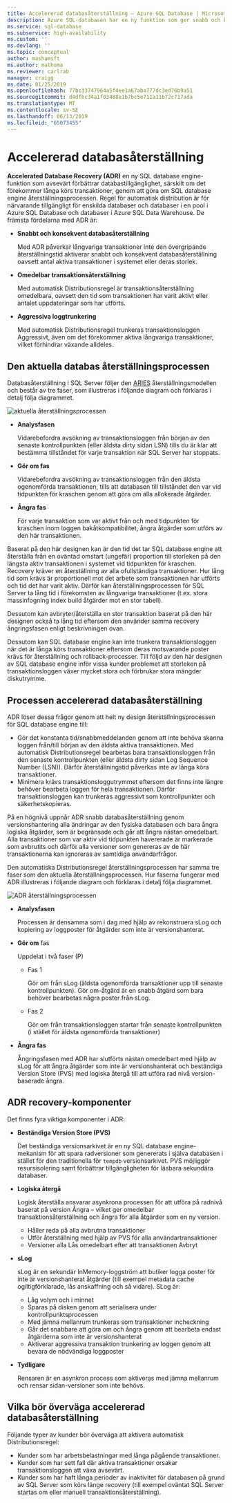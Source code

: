```yaml
---
title: Accelererad databasåterställning – Azure SQL Database | Microsoft Docs
description: Azure SQL-databasen har en ny funktion som ger snabb och konsekvent databasåterställning och omedelbar transaktionsåterställning aggressiva loggtrunkering för enskilda databaser och databaser i en pool i Azure SQL Database och databaser i Azure SQL Data Datalager.
ms.service: sql-database
ms.subservice: high-availability
ms.custom: ''
ms.devlang: ''
ms.topic: conceptual
author: mashamsft
ms.author: mathoma
ms.reviewer: carlrab
manager: craigg
ms.date: 01/25/2019
ms.openlocfilehash: 77bc33747964a5f4ee1a67aba777dc3ed76b9a51
ms.sourcegitcommit: d4dfbc34a1f03488e1b7bc5e711a11b72c717ada
ms.translationtype: MT
ms.contentlocale: sv-SE
ms.lasthandoff: 06/13/2019
ms.locfileid: "65073455"
---
```

# <a name="accelerated-database-recovery"></a>Accelererad databasåterställning

**Accelerated Database Recovery (ADR)** en ny SQL database engine-funktion som avsevärt förbättrar databastillgänglighet, särskilt om det förekommer långa körs transaktioner, genom att göra om SQL database engine återställningsprocessen. Regel för automatisk distribution är för närvarande tillgängligt för enskilda databaser och databaser i en pool i Azure SQL Database och databaser i Azure SQL Data Warehouse. De främsta fördelarna med ADR är:

- **Snabbt och konsekvent databasåterställning**

  Med ADR påverkar långvariga transaktioner inte den övergripande återställningstid aktiverar snabbt och konsekvent databasåterställning oavsett antal aktiva transaktioner i systemet eller deras storlek.

- **Omedelbar transaktionsåterställning**

  Med automatisk Distributionsregel är transaktionsåterställning omedelbara, oavsett den tid som transaktionen har varit aktivt eller antalet uppdateringar som har utförts.

- **Aggressiva loggtrunkering**

  Med automatisk Distributionsregel trunkeras transaktionsloggen Aggressivt, även om det förekommer aktiva långvariga transaktioner, vilket förhindrar växande alldeles.

## <a name="the-current-database-recovery-process"></a>Den aktuella databas återställningsprocessen

Databasåterställning i SQL Server följer den [ARIES](https://people.eecs.berkeley.edu/~brewer/cs262/Aries.pdf) återställningsmodellen och består av tre faser, som illustreras i följande diagram och förklaras i detalj följa diagrammet.

![aktuella återställningsprocessen](./media/sql-database-accelerated-database-recovery/current-recovery-process.png)

- **Analysfasen**

  Vidarebefordra avsökning av transaktionsloggen från början av den senaste kontrollpunkten (eller äldsta dirty sidan LSN) tills du är klar att bestämma tillståndet för varje transaktion när SQL Server har stoppats.

- **Gör om fas**

  Vidarebefordra avsökning av transaktionsloggen från den äldsta ogenomförda transaktionen, tills att databasen till tillståndet den var vid tidpunkten för kraschen genom att göra om alla allokerade åtgärder.

- **Ångra fas**

  För varje transaktion som var aktivt från och med tidpunkten för kraschen inom loggen bakåtkompatibilitet, ångra åtgärder som utförs av den här transaktionen.

Baserat på den här designen kan är den tid det tar SQL database engine att återställa från en oväntad omstart (ungefär) proportion till storleken på den längsta aktiv transaktionen i systemet vid tidpunkten för kraschen. Recovery kräver en återställning av alla ofullständiga transaktioner. Hur lång tid som krävs är proportionell mot det arbete som transaktionen har utförts och tid det har varit aktiv. Därför kan återställningsprocessen för SQL Server ta lång tid i förekomsten av långvariga transaktioner (t.ex. stora massinfogning index build åtgärder mot en stor tabell).

Dessutom kan avbryter/återställa en stor transaktion baserat på den här designen också ta lång tid eftersom den använder samma recovery ångringsfasen enligt beskrivningen ovan.

Dessutom kan SQL database engine kan inte trunkera transaktionsloggen när det är långa körs transaktioner eftersom deras motsvarande poster krävs för återställning och rollback-processer. Till följd av den här designen av SQL database engine inför vissa kunder problemet att storleken på transaktionsloggen växer mycket stora och förbrukar stora mängder diskutrymme.

## <a name="the-accelerated-database-recovery-process"></a>Processen accelererad databasåterställning

ADR löser dessa frågor genom att helt ny design återställningsprocessen för SQL database engine till:

- Gör det konstanta tid/snabbmeddelanden genom att inte behöva skanna loggen från/till början av den äldsta aktiva transaktionen. Med automatisk Distributionsregel bearbetas bara transaktionsloggen från den senaste kontrollpunkten (eller äldsta dirty sidan Log Sequence Number (LSN)). Därför återställningstid påverkas inte av långa köra transaktioner.
- Minimera krävs transaktionsloggutrymmet eftersom det finns inte längre behöver bearbeta loggen för hela transaktionen. Därför transaktionsloggen kan trunkeras aggressivt som kontrollpunkter och säkerhetskopieras.

På en högnivå uppnår ADR snabb databasåterställning genom versionshantering alla ändringar av den fysiska databasen och bara ångra logiska åtgärder, som är begränsade och går att ångra nästan omedelbart. Alla transaktioner som var aktiv vid tidpunkten havererade är markerade som avbrutits och därför alla versioner som genereras av de här transaktionerna kan ignoreras av samtidiga användarfrågor.

Den automatiska Distributionsregel återställningsprocessen har samma tre faser som den aktuella återställningsprocessen. Hur faserna fungerar med ADR illustreras i följande diagram och förklaras i detalj följa diagrammet.

![ADR återställningsprocessen](./media/sql-database-accelerated-database-recovery/adr-recovery-process.png)

- **Analysfasen**

  Processen är densamma som i dag med hjälp av rekonstruera sLog och kopiering av loggposter för åtgärder som inte är versionshanterat.
  
- **Gör om** fas

  Uppdelat i två faser (P)
  - Fas 1

      Gör om från sLog (äldsta ogenomförda transaktioner upp till senaste kontrollpunkten). Gör om-åtgärd är en snabb åtgärd som bara behöver bearbetas några poster från sLog.
      
  - Fas 2

     Gör om från transaktionsloggen startar från senaste kontrollpunkten (i stället för äldsta ogenomförda transaktioner)
     
- **Ångra fas**

   Ångringsfasen med ADR har slutförts nästan omedelbart med hjälp av sLog för att ångra åtgärder som inte är versionshanterat och beständiga Version Store (PVS) med logiska återgå till att utföra rad nivå version-baserade ångra.

## <a name="adr-recovery-components"></a>ADR recovery-komponenter

Det finns fyra viktiga komponenter i ADR:

- **Beständiga Version Store (PVS)**

  Det beständiga versionsarkivet är en ny SQL database engine-mekanism för att spara radversioner som genererats i själva databasen i stället för den traditionella för `tempdb` versionsarkivet. PVS möjliggör resursisolering samt förbättrar tillgängligheten för läsbara sekundära databaser.

- **Logiska återgå**

  Logisk återställa ansvarar asynkrona processen för att utföra på radnivå baserat på version Ångra – vilket ger omedelbar transaktionsåterställning och ångra för alla åtgärder som en ny version.

  - Håller reda på alla avbrutna transaktioner
  - Utför återställning med hjälp av PVS för alla användartransaktioner
  - Versioner alla Lås omedelbart efter att transaktionen Avbryt

- **sLog**

  sLog är en sekundär InMemory-loggström att butiker logga poster för inte är versionshanterat åtgärder (till exempel metadata cache ogiltigförklarade, lås anskaffning och så vidare). SLog är:

  - Låg volym och i minnet
  - Sparas på disken genom att serialisera under kontrollpunktsprocessen
  - Med jämna mellanrum trunkeras som transaktioner incheckning
  - Går det snabbare att göra om och ångra genom att bearbeta endast åtgärderna som inte är versionshanterat  
  - Aktiverar aggressiva transaktion trunkering av loggen genom att bevara de nödvändiga loggposter

- **Tydligare**

  Rensaren är en asynkron process som aktiveras med jämna mellanrum och rensar sidan-versioner som inte behövs.

## <a name="who-should-consider-accelerated-database-recovery"></a>Vilka bör överväga accelererad databasåterställning

Följande typer av kunder bör överväga att aktivera automatisk Distributionsregel:

- Kunder som har arbetsbelastningar med långa pågående transaktioner.
- Kunder som har sett fall där aktiva transaktioner orsakar transaktionsloggen att växa avsevärt.  
- Kunder som har haft långa perioder av inaktivitet för databasen på grund av SQL Server som körs länge recovery (till exempel oväntat SQL Server startas om eller manuell transaktionsåterställning).

